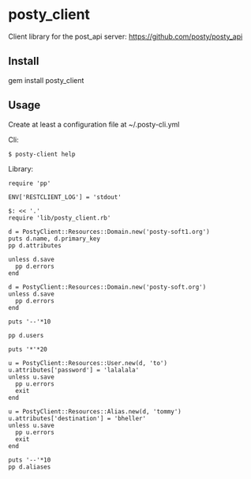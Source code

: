 posty_client
============

Client library for the post_api server: https://github.com/posty/posty_api

Install
-------

gem install posty_client

Usage
-----

Create at least a configuration file at ~/.posty-cli.yml

Cli:

```
$ posty-client help
```

Library:

```
require 'pp'

ENV['RESTCLIENT_LOG'] = 'stdout'

$: << '.'
require 'lib/posty_client.rb'

d = PostyClient::Resources::Domain.new('posty-soft1.org')
puts d.name, d.primary_key
pp d.attributes

unless d.save
  pp d.errors
end

d = PostyClient::Resources::Domain.new('posty-soft.org')
unless d.save
  pp d.errors
end

puts '--'*10

pp d.users

puts '*'*20

u = PostyClient::Resources::User.new(d, 'to')
u.attributes['password'] = 'lalalala'
unless u.save
  pp u.errors
  exit
end

u = PostyClient::Resources::Alias.new(d, 'tommy')
u.attributes['destination'] = 'bheller'
unless u.save
  pp u.errors
  exit
end

puts '--'*10
pp d.aliases
```